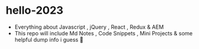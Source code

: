 # hello-2023

- Everything about Javascript , jQuery , React , Redux & AEM
- This repo will include Md Notes , Code Snippets , Mini Projects & some helpful dump info i guess 🐇

